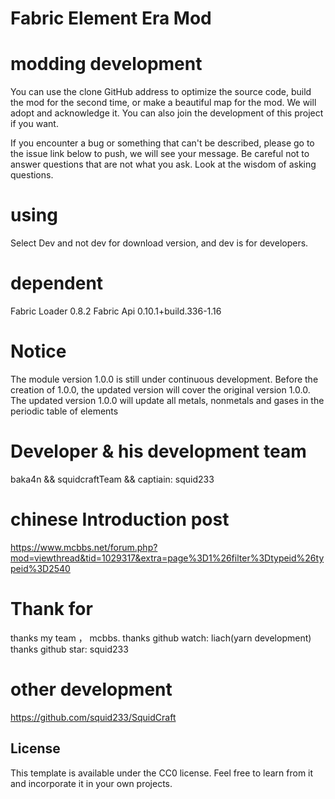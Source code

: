# Fabric Element Era Mod

# modding development

You can use the clone GitHub address to optimize the source code, build the mod for the second time, or make a beautiful map for the mod. We will adopt and acknowledge it. You can also join the development of this project if you want.

If you encounter a bug or something that can't be described, please go to the issue link below to push, we will see your message. Be careful not to answer questions that are not what you ask. Look at the wisdom of asking questions.

# using

Select Dev and not dev for download version, and dev is for developers.

# dependent

Fabric Loader 0.8.2
Fabric Api 0.10.1+build.336-1.16

# Notice

The module version 1.0.0 is still under continuous development. Before the creation of 1.0.0, the updated version will cover the original version 1.0.0. The updated version 1.0.0 will update all metals, nonmetals and gases in the periodic table of elements

# Developer & his development team

baka4n && squidcraftTeam && captiain: squid233

# chinese Introduction post

https://www.mcbbs.net/forum.php?mod=viewthread&tid=1029317&extra=page%3D1%26filter%3Dtypeid%26typeid%3D2540

# Thank for

thanks my team ， mcbbs.
thanks github watch: liach(yarn development)
thanks github star: squid233

# other development

https://github.com/squid233/SquidCraft

## License

This template is available under the CC0 license. Feel free to learn from it and incorporate it in your own projects.
